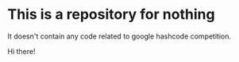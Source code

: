 # This is a repository for nothing
It doesn't contain any code related to google hashcode competition.

Hi there!